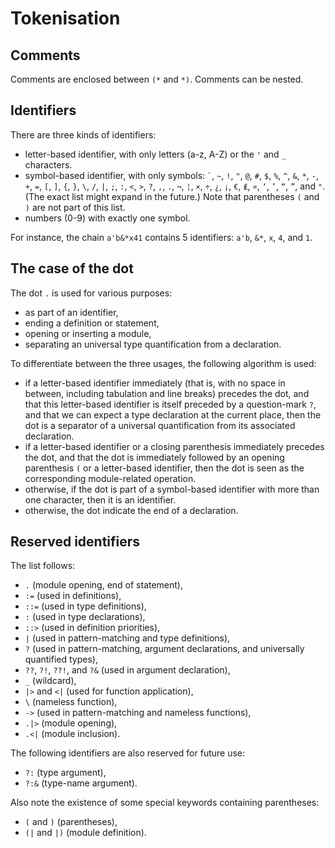 
# Tokenisation

## Comments
Comments are enclosed between `(*` and `*)`.
Comments can be nested.

## Identifiers
There are three kinds of identifiers:
- letter-based identifier, with only letters (a-z, A-Z) or the `'` and `_` characters.
- symbol-based identifier, with only symbols: `` ` ``, `~`, `!`, `"`, `@`, `#`, `$`, `%`, `^`, `&`, `*`, `-`, `+`, `=`, `[`, `]`, `{`, `}`, `\`, `/`, `|`, `;`, `:`, `<`, `>`, `?`, `,`, `.`, `¬`, `¦`, `×`, `÷`, `¿`, `¡`, `€`, `₤`, `¤`, `‘`, `’`, `“`, `”`, and `°`. (The exact list might expand in the future.) Note that parentheses `(` and `)` are not part of this list.
- numbers (0-9) with exactly one symbol.

For instance, the chain `a'b&*x41` contains 5 identifiers: `a'b`, `&*`, `x`, `4`, and `1`.

## The case of the dot
The dot `.` is used for various purposes:
- as part of an identifier,
- ending a definition or statement,
- opening or inserting a module,
- separating an universal type quantification from a declaration.

To differentiate between the three usages, the following algorithm is used:
- if a letter-based identifier immediately (that is, with no space in between, including tabulation and line breaks) precedes the dot, and that this letter-based identifier is itself preceded by a question-mark `?`, and that we can expect a type declaration at the current place, then the dot is a separator of a universal quantification from its associated declaration.
- if a letter-based identifier or a closing parenthesis immediately precedes the dot, and that the dot is immediately followed by an opening parenthesis `(` or a letter-based identifier, then the dot is seen as the corresponding module-related operation.
- otherwise, if the dot is part of a symbol-based identifier with more than one character, then it is an identifier.
- otherwise, the dot indicate the end of a declaration.

## Reserved identifiers
The list follows:
- `.` (module opening, end of statement),
- `:=` (used in definitions),
- `::=` (used in type definitions),
- `:` (used in type declarations),
- `::>` (used in definition priorities),
- `|` (used in pattern-matching and type definitions),
- `?` (used in pattern-matching, argument declarations, and universally quantified types),
- `??`, `?!`, `??!`, and `?&` (used in argument declaration),
- `_` (wildcard),
- `|>` and `<|` (used for function application),
- `\` (nameless function),
- `->` (used in pattern-matching and nameless functions),
- `.|>` (module opening),
- `.<|` (module inclusion).

The following identifiers are also reserved for future use:
- `?:` (type argument),
- `?:&` (type-name argument).

Also note the existence of some special keywords containing parentheses:
- `(` and `)` (parentheses),
- `(|` and `|)` (module definition).

